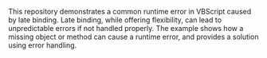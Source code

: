 This repository demonstrates a common runtime error in VBScript caused by late binding.  Late binding, while offering flexibility, can lead to unpredictable errors if not handled properly. The example shows how a missing object or method can cause a runtime error, and provides a solution using error handling.